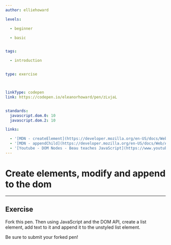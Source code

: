 ```yaml
---
author: elliehoward

levels:

  - beginner

  - basic


tags:

  - introduction


type: exercise



linkType: codepen
link: https://codepen.io/eleanorhoward/pen/zLvjaL


standards:
  javascript.dom.0: 10
  javascript.dom.2: 10

links:

  - '[MDN - createElement](https://developer.mozilla.org/en-US/docs/Web/API/Document/createElement){documentation}'
  - '[MDN - appendChild](https://developer.mozilla.org/en-US/docs/Web/API/Node/appendChild){documentation}'
  - '[Youtube - DOM Nodes - Beau teaches JavaScript](https://www.youtube.com/watch?v=BWVoPxob5DU){documentation}'
---
```

# Create elements, modify and append to the dom
---
## Exercise


Fork this pen. Then using JavaScript and the DOM API, create a list element, add text to it and append it to the unstyled list element.

Be sure to submit your forked pen!

